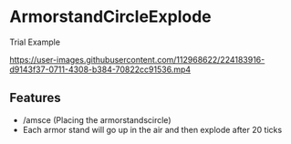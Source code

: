 # ArmorstandCircleExplode
Trial Example 

https://user-images.githubusercontent.com/112968622/224183916-d9143f37-0711-4308-b384-70822cc91536.mp4

## Features

- /amsce (Placing the armorstandscircle)
- Each armor stand will go up in the air and then explode after 20 ticks
